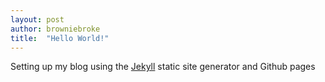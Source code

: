 ```yaml
---
layout: post
author: browniebroke
title:  "Hello World!"
---
```

Setting up my blog using the [Jekyll](https://jekyllrb.com) static site generator and Github pages

